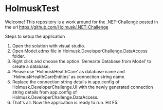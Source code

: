 # HolmuskTest

Welcome! This repository is a work around for the .NET-Challenge posted in the url https://github.com/Holmusk/.NET-Challenge

Steps to setup the application

1. Open the solution with visual studio.
2. Open Model.edmx file in Holmusk.DeveloperChallenge.DataAccess folder.
4. Right click and choose the option 'Genearte Database from Model' to create a database.
5. Please use 'HolmuskHealthCare' as database name and 'HolmuskHealthCareEntities' as connection string name.
6. Replace the connection string details in app.config of Holmusk.DeveloperChallenge.UI with the newly generated connection string details from app.config of Holmusk.DeveloperChallenge.DataAccess.
7. That's all. Now the application is ready to run. Hit F5. 
